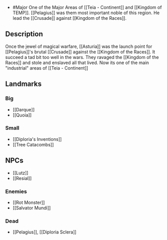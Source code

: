 - #Major
One of the Major Areas of [[Teia - Continent]] and [[Kingdom of TEMP]]. [[Pelagius]] was them most important noble of this region. He lead the [[Crusade]] against [[Kingdom of the Races]].
## Description
Once the jewel of magical warfare, [[Asturia]] was the launch point for [[Pelagius]]'s brutal [[Crusade]] against the [[Kingdom of the Races]]. It succeed a tad bit too well in the wars. They ravaged the [[Kingdom of the Races]] and stole and enslaved all that lived. Now its one of the main "industrial" areas of [[Teia - Continent]]
## Landmarks
### Big
- [[Darque]]
- [[Quoia]]
### Small
- [[Diploria's Inventions]]
- [[Tree Catacombs]]
## NPCs
- [[Lutz]]
- [[Resial]]
### Enemies
- [[Rot Monster]]
- [[Salvator Mundi]]
### Dead
- [[Pelagius]], [[Diploria Sclera]]